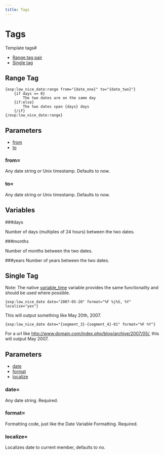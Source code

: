 ```yaml
---
title: Tags
---
```

# Tags

Template tags#

- [Range tag pair](#range_tag)
- [Single tag](#single_tag)


<a name="range_tag"></a>
Range Tag
---------

	{exp:low_nice_date:range from="{date_one}" to="{date_two}"}
		{if days == 0}
    		The two dates are on the same day
		{if:else}
    		The two dates span {days} days
		{/if}
	{/exp:low_nice_date:range}


Parameters
----------

- [from](#from)
- [to](#tag)


<a name="from"></a>
### from=

Any date string or Unix timestamp. Defaults to now.

<a name="to"></a>
### to=

Any date string or Unix timestamp. Defaults to now.

Variables
---------

###days

Number of days (multiples of 24 hours) between the two dates.

###months

Number of months between the two dates.

###years
Number of years between the two dates.


<a name="single_tag"></a>
Single Tag
----------

Note: The native [variable_time](https://docs.expressionengine.com/latest/templates/globals/single-variables.html#variable_time) variable provides the same functionality and should be used where possible.

	{exp:low_nice_date date="2007-05-20" format="%F %j%S, %Y" localize="yes"}

This will output something like May 20th, 2007.

	{exp:low_nice_date date="{segment_3}-{segment_4}-01" format="%F %Y"}

For a url like http://www.domain.com/index.php/blog/archive/2007/05/, this will output May 2007.


Parameters
----------

- [date](#date)
- [format](#format)
- [localize](#localize)

<a name="date"></a>
### date=

Any date string. Required.

<a name="format"></a>
### format=

Formatting code, just like the Date Variable Formatting. Required.

<a name="localize"></a>
### localize=

Localizes date to current member, defaults to no.

